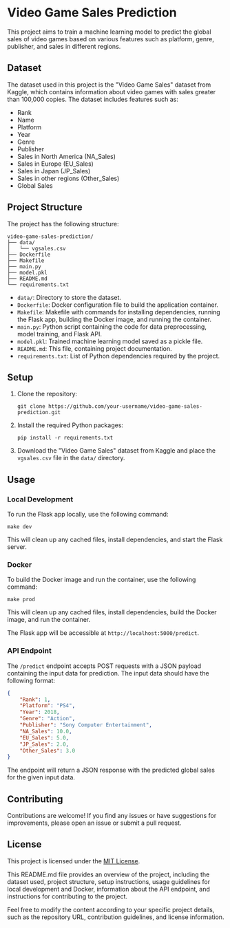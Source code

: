 # Video Game Sales Prediction

This project aims to train a machine learning model to predict the global sales of video games based on various features such as platform, genre, publisher, and sales in different regions.

## Dataset

The dataset used in this project is the "Video Game Sales" dataset from Kaggle, which contains information about video games with sales greater than 100,000 copies. The dataset includes features such as:

- Rank
- Name
- Platform
- Year
- Genre
- Publisher
- Sales in North America (NA_Sales)
- Sales in Europe (EU_Sales)
- Sales in Japan (JP_Sales)
- Sales in other regions (Other_Sales)
- Global Sales

## Project Structure

The project has the following structure:

```
video-game-sales-prediction/
├── data/
│   └── vgsales.csv
├── Dockerfile
├── Makefile
├── main.py
├── model.pkl
├── README.md
└── requirements.txt
```

- `data/`: Directory to store the dataset.
- `Dockerfile`: Docker configuration file to build the application container.
- `Makefile`: Makefile with commands for installing dependencies, running the Flask app, building the Docker image, and running the container.
- `main.py`: Python script containing the code for data preprocessing, model training, and Flask API.
- `model.pkl`: Trained machine learning model saved as a pickle file.
- `README.md`: This file, containing project documentation.
- `requirements.txt`: List of Python dependencies required by the project.

## Setup

1. Clone the repository:

   ```
   git clone https://github.com/your-username/video-game-sales-prediction.git
   ```

2. Install the required Python packages:

   ```
   pip install -r requirements.txt
   ```

3. Download the "Video Game Sales" dataset from Kaggle and place the `vgsales.csv` file in the `data/` directory.

## Usage

### Local Development

To run the Flask app locally, use the following command:

```
make dev
```

This will clean up any cached files, install dependencies, and start the Flask server.

### Docker

To build the Docker image and run the container, use the following command:

```
make prod
```

This will clean up any cached files, install dependencies, build the Docker image, and run the container.

The Flask app will be accessible at `http://localhost:5000/predict`.

### API Endpoint

The `/predict` endpoint accepts POST requests with a JSON payload containing the input data for prediction. The input data should have the following format:

```json
{
    "Rank": 1,
    "Platform": "PS4",
    "Year": 2018,
    "Genre": "Action",
    "Publisher": "Sony Computer Entertainment",
    "NA_Sales": 10.0,
    "EU_Sales": 5.0,
    "JP_Sales": 2.0,
    "Other_Sales": 3.0
}
```

The endpoint will return a JSON response with the predicted global sales for the given input data.

## Contributing

Contributions are welcome! If you find any issues or have suggestions for improvements, please open an issue or submit a pull request.

## License

This project is licensed under the [MIT License](LICENSE).

This README.md file provides an overview of the project, including the dataset used, project structure, setup instructions, usage guidelines for local development and Docker, information about the API endpoint, and instructions for contributing to the project.

Feel free to modify the content according to your specific project details, such as the repository URL, contribution guidelines, and license information.